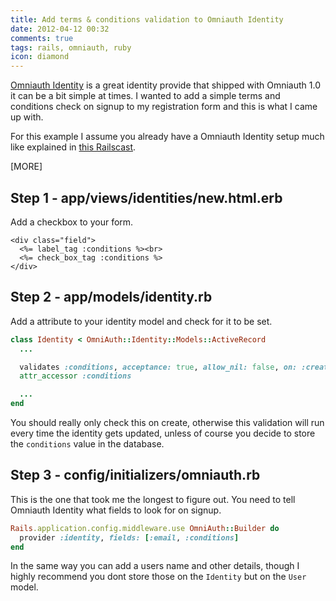 ```yaml
---
title: Add terms & conditions validation to Omniauth Identity
date: 2012-04-12 00:32
comments: true
tags: rails, omniauth, ruby
icon: diamond
---
```


[Omniauth Identity](https://github.com/intridea/omniauth-identity) is a great
identity provide that shipped with Omniauth 1.0 it can be a bit simple at
times. I wanted to add a simple terms and conditions check on signup to my
registration form and this is what I came up with.

For this example I assume you already have a Omniauth Identity setup much
like explained in [this Railscast](http://railscasts.com/episodes/304-omniauth-identity).

[MORE]

## Step 1 - app/views/identities/new.html.erb

Add a checkbox to your form.

~~~erb
<div class="field">
  <%= label_tag :conditions %><br>
  <%= check_box_tag :conditions %>
</div>
~~~

## Step 2 - app/models/identity.rb

Add a attribute to your identity model and check for it to be set.

~~~ruby
class Identity < OmniAuth::Identity::Models::ActiveRecord
  ...

  validates :conditions, acceptance: true, allow_nil: false, on: :create
  attr_accessor :conditions

  ...
end
~~~


You should really only check this on create, otherwise this validation will
run every time the identity gets updated, unless of course you decide to store
the `conditions` value in the database.

## Step 3 - config/initializers/omniauth.rb

This is the one that took me the longest to figure out. You need to tell
Omniauth Identity what fields to look for on signup.

~~~ruby
Rails.application.config.middleware.use OmniAuth::Builder do
  provider :identity, fields: [:email, :conditions]
end
~~~

In the same way you can add a users name and other details, though I highly
recommend you dont store those on the `Identity` but on the `User` model.
